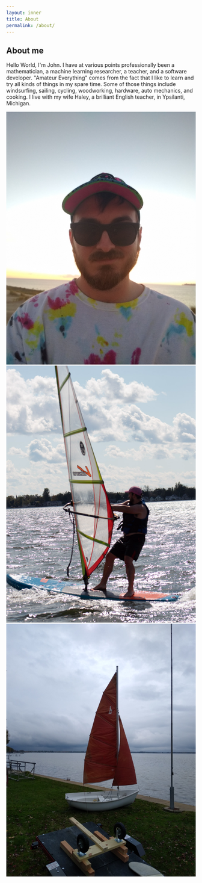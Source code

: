 ```yaml
---
layout: inner
title: About
permalink: /about/
---
```

## About me

Hello World, I'm John. I have at various points professionally been a mathematician, a machine learning researcher, a teacher, and a software developer. "Amateur Everything" comes from the fact that I like to learn and try all kinds of things in my spare time. Some of those things include windsurfing, sailing, cycling, woodworking, hardware, auto mechanics, and cooking. I live with my wife Haley, a brilliant English teacher, in Ypsilanti, Michigan.


<div class="col-md-4">
    <img  class="myimage img-responsive thumbnail" src="/img/portrait.jpg" alt="">
</div>
<div class="col-md-4">
    <img  class="myimage img-responsive thumbnail" src="/img/wind1v3.png" alt="">
</div>
<div class="col-md-4">
    <img  class="myimage img-responsive thumbnail" src="/img/sail.jpg" alt="">
</div>